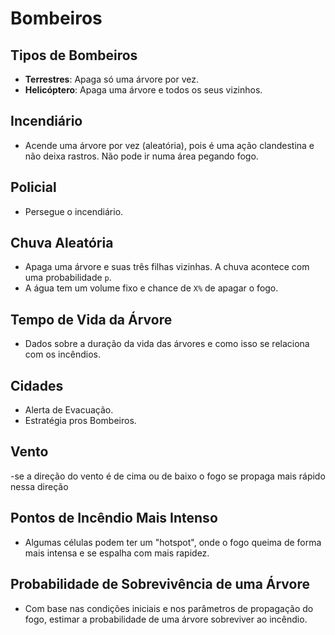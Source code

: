 # Bombeiros

## Tipos de Bombeiros
- **Terrestres**: Apaga só uma árvore por vez.
- **Helicóptero**: Apaga uma árvore e todos os seus vizinhos.

## Incendiário
- Acende uma árvore por vez (aleatória), pois é uma ação clandestina e não deixa rastros. Não pode ir numa área pegando fogo.

## Policial
- Persegue o incendiário.

## Chuva Aleatória
- Apaga uma árvore e suas três filhas vizinhas. A chuva acontece com uma probabilidade `p`.
- A água tem um volume fixo e chance de `X%` de apagar o fogo.

## Tempo de Vida da Árvore
- Dados sobre a duração da vida das árvores e como isso se relaciona com os incêndios.

## Cidades
- Alerta de Evacuação.
- Estratégia pros Bombeiros.

## Vento 
-se a direção do vento é de cima ou de baixo o fogo se propaga mais rápido nessa direção 

## Pontos de Incêndio Mais Intenso
- Algumas células podem ter um "hotspot", onde o fogo queima de forma mais intensa e se espalha com mais rapidez.

## Probabilidade de Sobrevivência de uma Árvore
- Com base nas condições iniciais e nos parâmetros de propagação do fogo, estimar a probabilidade de uma árvore sobreviver ao incêndio.
